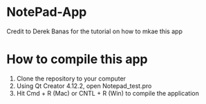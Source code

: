 # NotePad-App

Credit to Derek Banas for the tutorial on how to mkae this app

# How to compile this app

1. Clone the repository to your computer 
2. Using Qt Creator 4.12.2, open Notepad_test.pro
3. Hit Cmd + R (Mac) or CNTL + R (Win) to compile the application
